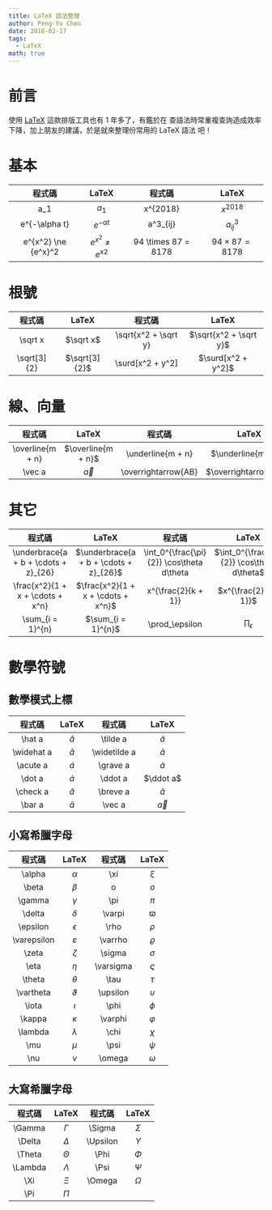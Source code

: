 ```yaml
---
title: LaTeX 語法整理
author: Peng-Yu Chen
date: 2018-02-17
tags:
  - LaTeX
math: true
---
```


# 前言

使用 [LaTeX](https://www.latex-project.org) 這款排版工具也有 1 年多了，有鑑於在
查語法時常重複查詢造成效率下降，加上朋友的建議，於是就來整理份常用的 LaTeX 語法
吧！

# 基本

|       程式碼        |         LaTeX         |       程式碼        |         LaTeX         |
| :-----------------: | :-------------------: | :-----------------: | :-------------------: |
|         a_1         |         $a_1$         |      x^{2018}       |      $x^{2018}$       |
|    e^{-\alpha t}    |    $e^{-\alpha t}$    |      a^3\_{ij}      |      $a^3_{ij}$       |
| e^{x^2} \ne {e^x}^2 | $e^{x^2} \ne {e^x}^2$ | 94 \times 87 = 8178 | $94 \times 87 = 8178$ |

# 根號

|   程式碼    |     LaTeX     |        程式碼        |         LaTeX          |
| :---------: | :-----------: | :------------------: | :--------------------: |
|   \sqrt x   |   $\sqrt x$   | \sqrt{x^2 + \sqrt y} | $\sqrt{x^2 + \sqrt y}$ |
| \sqrt[3]{2} | $\sqrt[3]{2}$ |   \surd[x^2 + y^2]   |   $\surd[x^2 + y^2]$   |

# 線、向量

|      程式碼      |       LaTeX        |       程式碼        |         LaTeX         |
| :--------------: | :----------------: | :-----------------: | :-------------------: |
| \overline{m + n} | $\overline{m + n}$ |  \underline{m + n}  |  $\underline{m + n}$  |
|      \vec a      |      $\vec a$      | \overrightarrow{AB} | $\overrightarrow{AB}$ |

# 其它

|                程式碼                 |                 LaTeX                  |                  程式碼                   |                    LaTeX                    |
| :-----------------------------------: | :------------------------------------: | :---------------------------------------: | :-----------------------------------------: |
| \underbrace{a + b + \cdots + z}\_{26} | $\underbrace{a + b + \cdots + z}_{26}$ | \int_0^{\frac{\pi}{2}} \cos\theta d\theta | $\int_0^{\frac{\pi}{2}} \cos\theta d\theta$ |
|   \frac{x^2}{1 + x + \cdots + x^n}    |   $\frac{x^2}{1 + x + \cdots + x^n}$   |            x^{\frac{2}{k + 1}}            |            $x^{\frac{2}{k + 1}}$            |
|           \sum\_{i = 1}^{n}           |           $\sum_{i = 1}^{n}$           |              \prod\_\epsilon              |              $\prod_\epsilon$               |

# 數學符號

## 數學模式上標

|   程式碼   |    LaTeX     |    程式碼    |     LaTeX      |
| :--------: | :----------: | :----------: | :------------: |
|   \hat a   |   $\hat a$   |   \tilde a   |   $\tilde a$   |
| \widehat a | $\widehat a$ | \widetilde a | $\widetilde a$ |
|  \acute a  |  $\acute a$  |   \grave a   |   $\grave a$   |
|   \dot a   |   $\dot a$   |   \ddot a    |   $\ddot a$    |
|  \check a  |  $\check a$  |   \breve a   |   $\breve a$   |
|   \bar a   |   $\bar a$   |    \vec a    |    $\vec a$    |

## 小寫希臘字母

|   程式碼    |     LaTeX     |  程式碼   |    LaTeX    |
| :---------: | :-----------: | :-------: | :---------: |
|   \alpha    |   $\alpha$    |    \xi    |    $\xi$    |
|    \beta    |    $\beta$    |     o     |     $o$     |
|   \gamma    |   $\gamma$    |    \pi    |    $\pi$    |
|   \delta    |   $\delta$    |  \varpi   |  $\varpi$   |
|  \epsilon   |  $\epsilon$   |   \rho    |   $\rho$    |
| \varepsilon | $\varepsilon$ |  \varrho  |  $\varrho$  |
|    \zeta    |    $\zeta$    |  \sigma   |  $\sigma$   |
|    \eta     |    $\eta$     | \varsigma | $\varsigma$ |
|   \theta    |   $\theta$    |   \tau    |   $\tau$    |
|  \vartheta  |  $\vartheta$  | \upsilon  | $\upsilon$  |
|    \iota    |    $\iota$    |   \phi    |   $\phi$    |
|   \kappa    |   $\kappa$    |  \varphi  |  $\varphi$  |
|   \lambda   |   $\lambda$   |   \chi    |   $\chi$    |
|     \mu     |     $\mu$     |   \psi    |   $\psi$    |
|     \nu     |     $\nu$     |  \omega   |  $\omega$   |

## 大寫希臘字母

| 程式碼  |   LaTeX   |  程式碼  |   LaTeX    |
| :-----: | :-------: | :------: | :--------: |
| \Gamma  | $\Gamma$  |  \Sigma  |  $\Sigma$  |
| \Delta  | $\Delta$  | \Upsilon | $\Upsilon$ |
| \Theta  | $\Theta$  |   \Phi   |   $\Phi$   |
| \Lambda | $\Lambda$ |   \Psi   |   $\Psi$   |
|   \Xi   |   $\Xi$   |  \Omega  |  $\Omega$  |
|   \Pi   |   $\Pi$   |
